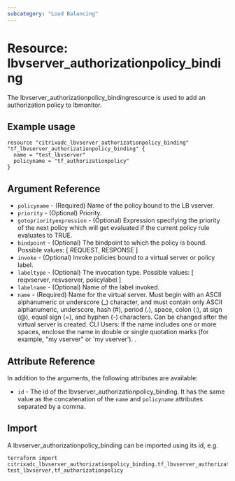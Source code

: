 ```yaml
---
subcategory: "Load Balancing"
---
```


# Resource: lbvserver_authorizationpolicy_binding

The lbvserver_authorizationpolicy_bindingresource is used to add an authorization policy to lbmonitor.


## Example usage

```hcl
resource "citrixadc_lbvserver_authorizationpolicy_binding" "tf_lbvserver_authorizationpolicy_binding" {
  name = "test_lbvserver"
  policyname = "tf_authorizationpolicy"
}
```


## Argument Reference

* `policyname` - (Required) Name of the policy bound to the LB vserver.
* `priority` - (Optional) Priority.
* `gotopriorityexpression` - (Optional) Expression specifying the priority of the next policy which will get evaluated if the current policy rule evaluates to TRUE.
* `bindpoint` - (Optional) The bindpoint to which the policy is bound. Possible values: [ REQUEST, RESPONSE ]
* `invoke` - (Optional) Invoke policies bound to a virtual server or policy label.
* `labeltype` - (Optional) The invocation type. Possible values: [ reqvserver, resvserver, policylabel ]
* `labelname` - (Optional) Name of the label invoked.
* `name` - (Required) Name for the virtual server. Must begin with an ASCII alphanumeric or underscore (_) character, and must contain only ASCII alphanumeric, underscore, hash (#), period (.), space, colon (:), at sign (@), equal sign (=), and hyphen (-) characters. Can be changed after the virtual server is created.  CLI Users: If the name includes one or more spaces, enclose the name in double or single quotation marks (for example, "my vserver" or 'my vserver'). .


## Attribute Reference

In addition to the arguments, the following attributes are available:

* `id` - The id of the lbvserver_authorizationpolicy_binding. It has the same value as the concatenation of the `name` and `policyname` attributes separated by a comma.


## Import

A lbvserver\_authorizationpolicy\_binding can be imported using its id, e.g.

```shell
terraform import citrixadc_lbvserver_authorizationpolicy_binding.tf_lbvserver_authorizationpolicy_binding test_lbvserver,tf_authorizationpolicy
```